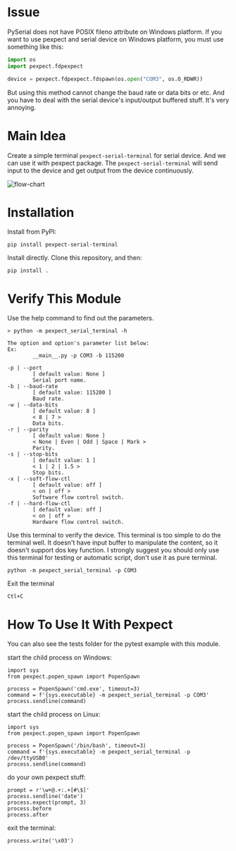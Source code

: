 # Issue

PySerial does not have POSIX fileno attribute on Windows platform. If you want to use pexpect and serial device on Windows platform, you must use something like this:

```python
import os
import pexpect.fdpexpect

device = pexpect.fdpexpect.fdspawn(os.open("COM3", os.O_RDWR))
```

But using this method cannot change the baud rate or data bits or etc. And you have to deal with the serial device's input/output buffered stuff. It's very annoying.

# Main Idea

Create a simple terminal `pexpect-serial-terminal` for serial device. And we can use it with pexpect package. The `pexpect-serial-terminal`  will send input to the device and get output from the device continuously.

![flow-chart](https://i.imgur.com/dCyYL3q.png)

# Installation

Install from PyPI:

    pip install pexpect-serial-terminal

Install directly. Clone this repository, and then:

    pip install .

# Verify This Module

Use the help command to find out the parameters.

```
> python -m pexpect_serial_terminal -h

The option and option's parameter list below:
Ex:
        __main__.py -p COM3 -b 115200

-p | --port
        [ default value: None ]
        Serial port name.
-b | --baud-rate
        [ default value: 115200 ]
        Baud rate.
-w | --data-bits
        [ default value: 8 ]
        < 8 | 7 >
        Data bits.
-r | --parity
        [ default value: None ]
        < None | Even | Odd | Space | Mark >
        Parity.
-s | --stop-bits
        [ default value: 1 ]
        < 1 | 2 | 1.5 >
        Stop bits.
-x | --soft-flow-ctl
        [ default value: off ]
        < on | off >
        Software flow control switch.
-f | --hard-flow-ctl
        [ default value: off ]
        < on | off >
        Hardware flow control switch.
```

Use this terminal to verify the device. This terminal is too simple to do the terminal well. It doesn't have input buffer to manipulate the content, so it doesn't support dos key function. I strongly suggest you should only use this terminal for testing or automatic script, don't use it as pure terminal.

    python -m pexpect_serial_terminal -p COM3

Exit the terminal

    Ctl+C

# How To Use It With Pexpect

You can also see the tests folder for the pytest example with this module.

start the child process on Windows:

    import sys
    from pexpect.popen_spawn import PopenSpawn

    process = PopenSpawn('cmd.exe', timeout=3)
    command = f'{sys.executable} -m pexpect_serial_terminal -p COM3'
    process.sendline(command)

start the child process on Linux:

    import sys
    from pexpect.popen_spawn import PopenSpawn

    process = PopenSpawn('/bin/bash', timeout=3)
    command = f'{sys.executable} -m pexpect_serial_terminal -p /dev/ttyUSB0'
    process.sendline(command)

do your own pexpect stuff:

    prompt = r'\w+@.+:.+[#\$]'
    process.sendline('date')
    process.expect(prompt, 3)
    process.before
    process.after

exit the terminal:

    process.write('\x03')
